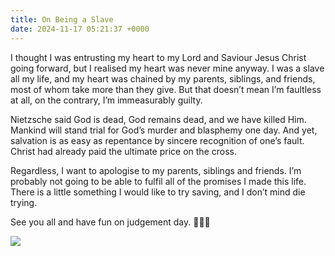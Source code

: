 ```yaml
---
title: On Being a Slave
date: 2024-11-17 05:21:37 +0000
---
```


I thought I was entrusting my heart to my Lord and Saviour Jesus Christ going forward, but I realised my heart was never mine anyway. I was a slave all my life, and my heart was chained by my parents, siblings, and friends, most of whom take more than they give. But that doesn’t mean I’m faultless at all, on the contrary, I’m immeasurably guilty.

Nietzsche said God is dead, God remains dead, and we have killed Him. Mankind will stand trial for God’s murder and blasphemy one day. And yet, salvation is as easy as repentance by sincere recognition of one’s fault. Christ had already paid the ultimate price on the cross.

Regardless, I want to apologise to my parents, siblings and friends. I’m probably not going to be able to fulfil all of the promises I made this life. There is a little something I would like to try saving, and I don’t mind die trying.

See you all and have fun on judgement day. 🙏🫶😘

![](/2c5b68f87e8a34953eba1cc94d844358.jpeg)